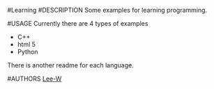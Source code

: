 #Learning
#DESCRIPTION
Some examples for learning programming.  

#USAGE
Currently there are 4 types of examples  
- C++
- html 5
- Python

There is another readme for each language.


#AUTHORS
[Lee-W](https://github.com/Lee-W/)
